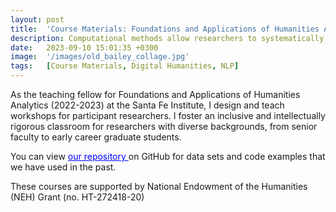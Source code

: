 ```yaml
---
layout: post
title:  'Course Materials: Foundations and Applications of Humanities Analytics'
description: Computational methods allow researchers to systematically analyze and interpret large volumes of social, political, and cultural data, uncovering underlying patterns and insights at scale. These course materials, made for the Santa Fe Institute, are designed to equip humanities researchers with computational and quantitative tools. The course aims to foster a supportive community, build practical skills, and diversify the field of humanities analytics by welcoming participants from various backgrounds and stages of their academic careers.
date:   2023-09-10 15:01:35 +0300
image:  '/images/old_bailey_collage.jpg'
tags:   [Course Materials, Digital Humanities, NLP]
---
```

As the teaching fellow for Foundations and Applications of Humanities Analytics (2022-2023) at the Santa Fe Institute, I design and teach workshops for participant researchers. I foster an inclusive and intellectually rigorous classroom for researchers with diverse backgrounds, from senior faculty to early career graduate students. 

You can view <a href="https://github.com/stephbuon/faha" style="color: blue"> our repository </a> on GitHub for data sets and code examples that we have used in the past.  

These courses are supported by National Endowment of the Humanities (NEH) Grant (no. HT-272418-20)
